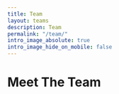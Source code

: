 ```yaml
---
title: Team
layout: teams
description: Team
permalink: "/team/"
intro_image_absolute: true
intro_image_hide_on_mobile: false
---
```


# Meet The Team

<!-- Our team of qualified accountants and financial consultants can help your business at any stage of it's growth. -->
